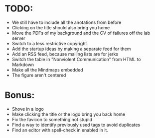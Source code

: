 # TODO:

- We still have to include all the anotations from before
- Clicking on the title should also bring you home
- Move the PDFs of my background and the CV of failures off the lab server
- Switch to a less restrictive copyright
- Add the startup ideas by making a separate feed for them
- Add an RSS feed, because mailing lists are for jerks
- Switch the table in "Nonviolent Communication" from HTML to Markdown
- Make all the Mindmaps embedded
- The figure aren't centered

# Bonus:

- Shove in a logo
- Make clicking the title or the logo bring you back home
- Fix the favicon to something not stupid
- Find a way to identify previously used tags to avoid duplicates
- Find an editor with spell-check in enabled in it.
